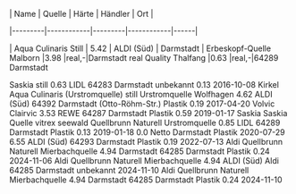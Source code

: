 | Name | Quelle | Härte | Händler | Ort |

|---------|------------|---------|------------|------|

| Aqua Culinaris Still | 5.42 | ALDI (Süd) | Darmstadt |
 Erbeskopf-Quelle Malborn |3.98 |real,-|Darmstadt 
real Quality Thalfang |0.63 |real,-|64289 Darmstadt 

Saskia still 
0.63 LIDL 
64283 Darmstadt 
unbekannt 
0.13 
2016-10-08 
Kirkel 
Aqua Culinaris (Urstromquelle) still Urstromquelle Wolfhagen 
4.62 
ALDI (Süd) 
64392 Darmstadt (Otto-Röhm-Str.) 
Plastik 
0.19 
2017-04-20 
Volvic Clairvic 
3.53 REWE 
64287 Darmstadt 
Plastik 
0.59 
2019-01-17 
Saskia Saskia Quelle 
vitrex seewald 
Quellbrunn Naturell Urstromquelle 
0.85 
LIDL 
64289 Darmstadt 
Plastik 
0.13 
2019-01-18 
0.0 Netto 
Darmstadt 
Plastik 
2020-07-29 
6.55 ALDI (Süd) 
64293 Darmstadt 
Plastik 
0.19 
2022-07-13 
Aldi Quellbrunn Naturell Mierbachquelle 
4.94 Darmstadt 
64285 Darmstadt 
Plastik 
0.24 
2024-11-06 
Aldi Quellbrunn Naturell Mierbachquelle 
4.94 ALDI (Süd) 
Aldi 64285 Darmstadt 
unbekannt 
2024-11-10 
Aldi Quellbrunn Naturell 
Mierbachquelle 
4.94 
Darmstadt 
64285 Darmstadt 
Plastik 
0.24 
2024-11-10

